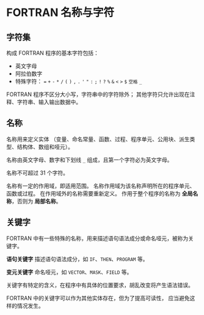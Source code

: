 # FORTRAN 名称与字符

## 字符集

构成 FORTRAN 程序的基本字符包括：

* 英文字母
* 阿拉伯数字
* 特殊字符： `=` `+` `-` `*` `/` `(` `)` `,` `.` `'` `"` `:` `;` `!` `?` `%` `&` `<` `>` `$` `空格` `_`

FORTRAN 程序不区分大小写，字符串中的字符除外；
其他字符只允许出现在注释、字符串、输入输出数据中。

## 名称

名称用来定义实体
（变量、命名常量、函数、过程、程序单元、公用块、派生类型、结构体、数组和哑元）。

名称由英文字母、数字和下划线 `_` 组成，且第一个字符必为英文字母。

名称不可超过 31 个字符。

名称有一定的作用域，即适用范围。
名称作用域为该名称声明所在的程序单元、函数或过程。
在作用域外的名称需要重新定义。
作用于整个程序的名称为 **全局名称**，否则为 **局部名称**。

## 关键字

FORTRAN 中有一些特殊的名称，用来描述语句语法成分或命名哑元，被称为关键字。

**语句关键字** 描述语句语法成分，如 `IF`、`THEN`、`PROGRAM` 等。

**变元关键字** 命名哑元，如 `VECTOR`、`MASK`、`FIELD` 等。

关键字有特定的含义，在程序中有具体的位置要求，胡乱改变将产生语法错误。

FORTRAN 中的关键字可以作为其他实体存在，但为了提高可读性，
应当避免这样的情况发生。

